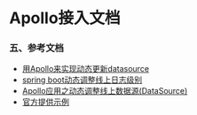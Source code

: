 # Apollo接入文档

### 






### 五、参考文档

* [用Apollo来实现动态更新datasource](https://blog.csdn.net/weixin_34233679/article/details/91902006)
* [spring boot动态调整线上日志级别](http://www.kailing.pub/article/index/arcid/189.html)
* [Apollo应用之动态调整线上数据源(DataSource)](http://www.kailing.pub/article/index/arcid/198.html)
* [官方提供示例](https://github.com/apolloconfig/apollo-use-cases)